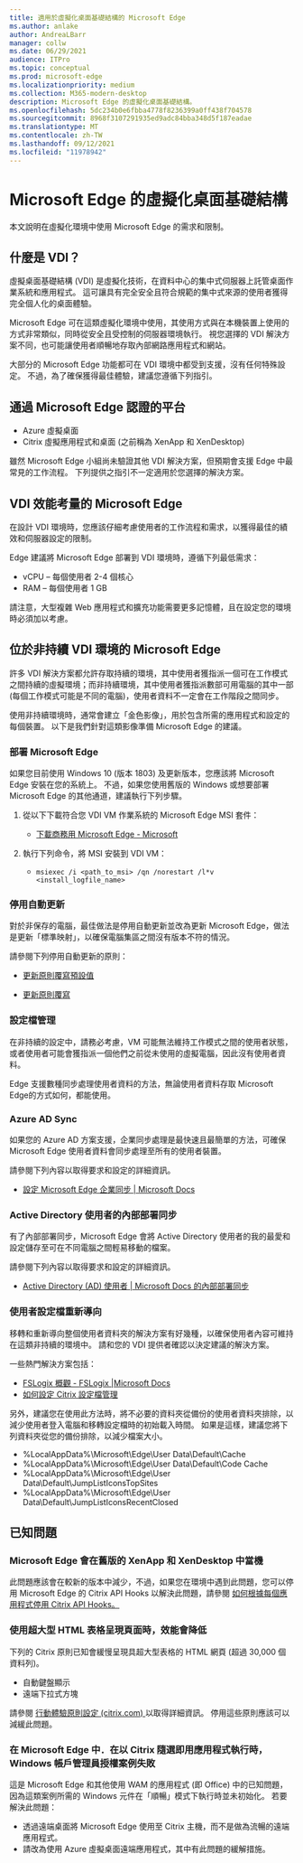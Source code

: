 ```yaml
---
title: 適用於虛擬化桌面基礎結構的 Microsoft Edge
ms.author: anlake
author: AndreaLBarr
manager: collw
ms.date: 06/29/2021
audience: ITPro
ms.topic: conceptual
ms.prod: microsoft-edge
ms.localizationpriority: medium
ms.collection: M365-modern-desktop
description: Microsoft Edge 的虛擬化桌面基礎結構。
ms.openlocfilehash: 5dc234b0e6fbba4778f8236399a0ff438f704578
ms.sourcegitcommit: 8968f3107291935ed9adc84bba348d5f187eadae
ms.translationtype: MT
ms.contentlocale: zh-TW
ms.lasthandoff: 09/12/2021
ms.locfileid: "11978942"
---
```

# <a name="microsoft-edge-for-virtualized-desktop-infrastructure"></a>Microsoft Edge 的虛擬化桌面基礎結構

本文說明在虛擬化環境中使用 Microsoft Edge 的需求和限制。

## <a name="what-is-vdi"></a>什麼是 VDI？

虛擬桌面基礎結構 (VDI) 是虛擬化技術，在資料中心的集中式伺服器上託管桌面作業系統和應用程式。 這可讓具有完全安全且符合規範的集中式來源的使用者獲得完全個人化的桌面體驗。

Microsoft Edge 可在這類虛擬化環境中使用，其使用方式與在本機裝置上使用的方式非常類似，同時從安全且受控制的伺服器環境執行。 視您選擇的 VDI 解決方案不同，也可能讓使用者順暢地存取內部網路應用程式和網站。

大部分的 Microsoft Edge 功能都可在 VDI 環境中都受到支援，沒有任何特殊設定。 不過，為了確保獲得最佳體驗，建議您遵循下列指引。

## <a name="platforms-certified-for-edge"></a>通過 Microsoft Edge 認證的平台

- Azure 虛擬桌面
- Citrix 虛擬應用程式和桌面 (之前稱為 XenApp 和 XenDesktop)

雖然 Microsoft Edge 小組尚未驗證其他 VDI 解決方案，但預期會支援 Edge 中最常見的工作流程。 下列提供之指引不一定適用於您選擇的解決方案。

## <a name="edge-on-vdi-performance-considerations"></a>VDI 效能考量的 Microsoft Edge

在設計 VDI 環境時，您應該仔細考慮使用者的工作流程和需求，以獲得最佳的績效和伺服器設定的限制。

Edge 建議將 Microsoft Edge 部署到 VDI 環境時，遵循下列最低需求：

- vCPU – 每個使用者 2-4 個核心
- RAM – 每個使用者 1 GB

請注意，大型複雜 Web 應用程式和擴充功能需要更多記憶體，且在設定您的環境時必須加以考慮。

## <a name="edge-on-non-persisted-vdi-environments"></a>位於非持續 VDI 環境的 Microsoft Edge

許多 VDI 解決方案都允許存取持續的環境，其中使用者獲指派一個可在工作模式之間持續的虛擬環境；而非持續環境，其中使用者獲指派數部可用電腦的其中一部 (每個工作模式可能是不同的電腦)，使用者資料不一定會在工作階段之間同步。

使用非持續環境時，通常會建立「金色影像」，用於包含所需的應用程式和設定的每個裝置。 以下是我們針對這類影像準備 Microsoft Edge 的建議。

### <a name="deploy-edge"></a>部署 Microsoft Edge

如果您目前使用 Windows 10 (版本 1803) 及更新版本，您應該將 Microsoft Edge 安裝在您的系統上。 不過，如果您使用舊版的 Windows 或想要部署 Microsoft Edge 的其他通道，建議執行下列步驟。

1. 從以下下載符合您 VDI VM 作業系統的 Microsoft Edge MSI 套件：

    - [下載商務用 Microsoft Edge - Microsoft](https://www.microsoft.com/edge/business/download)

2. 執行下列命令，將 MSI 安裝到 VDI VM：

    - `msiexec /i <path_to_msi> /qn /norestart /l*v <install_logfile_name>`

### <a name="disable-automatic-updates"></a>停用自動更新

對於非保存的電腦，最佳做法是停用自動更新並改為更新 Microsoft Edge，做法是更新「標準映射」，以確保電腦集區之間沒有版本不符的情況。

請參閱下列停用自動更新的原則：

- [更新原則覆寫預設值](/deployedge/microsoft-edge-update-policies#updatedefault)

- [更新原則覆寫](/deployedge/microsoft-edge-update-policies#update)

### <a name="profile-management"></a>設定檔管理

在非持續的設定中，請務必考慮，VM 可能無法維持工作模式之間的使用者狀態，或者使用者可能會獲指派一個他們之前從未使用的虛擬電腦，因此沒有使用者資料。

Edge 支援數種同步處理使用者資料的方法，無論使用者資料存取 Microsoft Edge的方式如何，都能使用。

### <a name="azure-ad-sync"></a>Azure AD Sync

如果您的 Azure AD 方案支援，企業同步處理是最快速且最簡單的方法，可確保 Microsoft Edge 使用者資料會同步處理至所有的使用者裝置。  

請參閱下列內容以取得要求和設定的詳細資訊。  

- [設定 Microsoft Edge 企業同步 | Microsoft Docs](/deployedge/microsoft-edge-enterprise-sync)

### <a name="on-premise-sync-for-active-directory-users"></a>Active Directory 使用者的內部部署同步

有了內部部署同步，Microsoft Edge 會將 Active Directory 使用者的我的最愛和設定儲存至可在不同電腦之間輕易移動的檔案。  

請參閱下列內容以取得要求和設定的詳細資訊。  

- [Active Directory (AD) 使用者 | Microsoft Docs 的內部部署同步](/deployedge/microsoft-edge-on-premises-sync)

### <a name="user-profile-redirection"></a>使用者設定檔重新導向  

移轉和重新導向整個使用者資料夾的解決方案有好幾種，以確保使用者內容可維持在這類非持續的環境中。 請和您的 VDI 提供者確認以決定建議的解決方案。

一些熱門解決方案包括：

- [FSLogix 概觀 - FSLogix |Microsoft Docs](/fslogix/overview)
- [如何設定 Citrix 設定檔管理](https://support.citrix.com/article/CTX222893)

另外，建議您在使用此方法時，將不必要的資料夾從備份的使用者資料夾排除，以減少使用者登入電腦和移轉設定檔時的初始載入時間。 如果是這樣，建議您將下列資料夾從您的備份排除，以減少檔案大小。

- %LocalAppData%\Microsoft\Edge\User Data\Default\Cache
- %LocalAppData%\Microsoft\Edge\User Data\Default\Code Cache
- %LocalAppData%\Microsoft\Edge\User Data\Default\JumpListIconsTopSites
- %LocalAppData%\Microsoft\Edge\User Data\Default\JumpListIconsRecentClosed

## <a name="known-issues"></a>已知問題

### <a name="microsoft-edge-crashes-in-older-versions-of-xenapp-and-xendesktop"></a>Microsoft Edge 會在舊版的 XenApp 和 XenDesktop 中當機

此問題應該會在較新的版本中減少，不過，如果您在環境中遇到此問題，您可以停用 Microsoft Edge 的 Citrix API Hooks 以解決此問題，請參閱 [如何根據每個應用程式停用 Citrix API Hooks。](https://support.citrix.com/article/CTX107825)

### <a name="degraded-performance-when-rendering-pages-with-exceptionally-large-html-tables"></a>使用超大型 HTML 表格呈現頁面時，效能會降低

下列的 Citrix 原則已知會緩慢呈現具超大型表格的 HTML 網頁 (超過 30,000 個資料列)。

- 自動鍵盤顯示
- 遠端下拉式方塊

請參閱 [行動體驗原則設定 (citrix.com) ](https://docs.citrix.com/citrix-virtual-apps-desktops/policies/reference/ica-policy-settings/mobile-experience-policy-settings.html) 以取得詳細資訊。 停用這些原則應該可以減緩此問題。

### <a name="windows-account-manager-authorization-scenarios-ie--azure-sync-fail-in-edge-when-run-as-a-citrix-seamless-application"></a>在 Microsoft Edge 中．在以 Citrix 隨選即用應用程式執行時，Windows 帳戶管理員授權案例失敗

這是 Microsoft Edge 和其他使用 WAM 的應用程式 (即 Office) 中的已知問題，因為這類案例所需的 Windows 元件在「順暢」模式下執行時並未初始化。 若要解決此問題：

- 透過遠端桌面將 Microsoft Edge 使用至 Citrix 主機，而不是做為流暢的遠端應用程式。
- 請改為使用 Azure 虛擬桌面遠端應用程式，其中有此問題的緩解措施。
